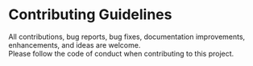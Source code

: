 # Contributing Guidelines  

All contributions, bug reports, bug fixes, documentation improvements, enhancements, and ideas are welcome.  
Please follow the code of conduct when contributing to this project.  
